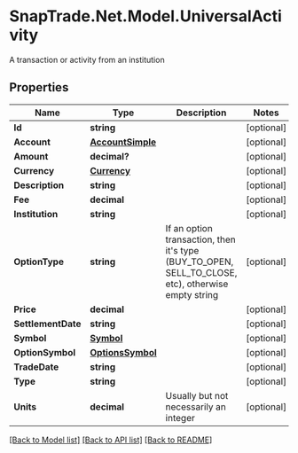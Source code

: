 # SnapTrade.Net.Model.UniversalActivity
A transaction or activity from an institution

## Properties

Name | Type | Description | Notes
------------ | ------------- | ------------- | -------------
**Id** | **string** |  | [optional] 
**Account** | [**AccountSimple**](AccountSimple.md) |  | [optional] 
**Amount** | **decimal?** |  | [optional] 
**Currency** | [**Currency**](Currency.md) |  | [optional] 
**Description** | **string** |  | [optional] 
**Fee** | **decimal** |  | [optional] 
**Institution** | **string** |  | [optional] 
**OptionType** | **string** | If an option transaction, then it&#39;s type (BUY_TO_OPEN, SELL_TO_CLOSE, etc), otherwise empty string | [optional] 
**Price** | **decimal** |  | [optional] 
**SettlementDate** | **string** |  | [optional] 
**Symbol** | [**Symbol**](Symbol.md) |  | [optional] 
**OptionSymbol** | [**OptionsSymbol**](OptionsSymbol.md) |  | [optional] 
**TradeDate** | **string** |  | [optional] 
**Type** | **string** |  | [optional] 
**Units** | **decimal** | Usually but not necessarily an integer | [optional] 

[[Back to Model list]](../README.md#documentation-for-models) [[Back to API list]](../README.md#documentation-for-api-endpoints) [[Back to README]](../README.md)

